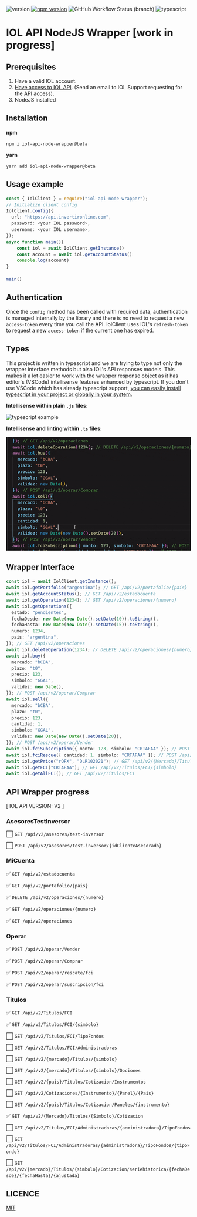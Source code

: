 ![version](https://img.shields.io/github/package-json/v/apolofx/iol-api-node-wrapper?color=blue)
[![npm version](https://badge.fury.io/js/iol-api-node-wrapper.svg)](https://badge.fury.io/js/iol-api-node-wrapper)
![GitHub Workflow Status (branch)](https://img.shields.io/github/workflow/status/apolofx/iol-api-node-wrapper/CI%20PROD/main)
![typescript](https://badgen.net/badge/icon/typescript?icon=typescript&label)

# IOL API NodeJS Wrapper [work in progress]

## Prerequisites

1. Have a valid IOL account.
2. [Have access to IOL API](https://www.invertironline.com/api/documentacion-api). (Send an email to IOL Support requesting for the API access).
3. NodeJS installed

## Installation

**npm**

```shell
npm i iol-api-node-wrapper@beta
```

**yarn**

```shell
yarn add iol-api-node-wrapper@beta
```

## Usage example

```typescript
const { IolClient } = require("iol-api-node-wrapper");
// Initialize client config
IolClient.config({
  url: "https://api.invertironline.com",
  password: <your IOL password>,
  username: <your IOL username>,
});
async function main(){
    const iol = await IolClient.getInstance()
    const account = await iol.getAccountStatus()
    console.log(account)
}

main()
```

## Authentication

Once the `config` method has been called with required data, authentication is managed internally by the library and there is no need to request a new `access-token` every time you call the API. IolClient uses IOL's `refresh-token` to request a new `access-token` if the current one has expired.

## Types

This project is written in typescript and we are trying to type not only the wrapper interface methods but also IOL's API responses models.
This makes it a lot easier to work with the wrapper response object as it has editor's (VSCode) intellisense features enhanced by typescript. If you don't use VSCode which has already typescript support, [you can easily install typescript in your project or globally in your system](https://www.typescriptlang.org/download).

**Intellisense within plain `.js` files:**

![typescript example](docs/typescript-demo.gif)

**Intellisense and linting within `.ts` files:**

![typescript example2](docs/typescript-dem1.gif)

## Wrapper Interface

```typescript
const iol = await IolClient.getInstance();
await iol.getPortfolio("argentina"); // GET /api/v2/portafolio/{pais}
await iol.getAccountStatus(); // GET /api/v2/estadocuenta
await iol.getOperation(1234); // GET /api/v2/operaciones/{numero}
await iol.getOperations({
  estado: "pendientes",
  fechaDesde: new Date(new Date().setDate(10)).toString(),
  fechaHasta: new Date(new Date().setDate(15)).toString(),
  numero: 1234,
  pais: "argentina",
}); // GET /api/v2/operaciones
await iol.deleteOperation(1234); // DELETE /api/v2/operaciones/{numero}
await iol.buy({
  mercado: "bCBA",
  plazo: "t0",
  precio: 123,
  simbolo: "GGAL",
  validez: new Date(),
}); // POST /api/v2/operar/Comprar
await iol.sell({
  mercado: "bCBA",
  plazo: "t0",
  precio: 123,
  cantidad: 1,
  simbolo: "GGAL",
  validez: new Date(new Date().setDate(20)),
}); // POST /api/v2/operar/Vender
await iol.fciSubscription({ monto: 123, simbolo: "CRTAFAA" }); // POST /api/v2/operar/suscripcion/fci
await iol.fciRescue({ cantidad: 1, simbolo: "CRTAFAA" }); // POST /api/v2/operar/rescate/fci
await iol.getPrice("rOFX", "DLR102021"); // GET /api/v2/{Mercado}/Titulos/{Simbolo}/Cotizacion
await iol.getFCI("CRTAFAA"); // GET /api/v2/Titulos/FCI/{simbolo}
await iol.getAllFCI(); // GET /api/v2/Titulos/FCI
```

## API Wrapper progress

[ IOL API VERSION: V2 ]

### AsesoresTestInversor

⬜️ `GET /api/v2/asesores/test-inversor`

⬜️ `POST /api/v2/asesores/test-inversor/{idClienteAsesorado}`

### MiCuenta

✅ `GET /api/v2/estadocuenta`

✅ `GET /api/v2/portafolio/{pais}`

✅ `DELETE /api/v2/operaciones/{numero}`

✅ `GET /api/v2/operaciones/{numero}`

✅ `GET /api/v2/operaciones`

### Operar

✅ `POST /api/v2/operar/Vender`

✅ `POST /api/v2/operar/Comprar`

✅ `POST /api/v2/operar/rescate/fci`

✅ `POST /api/v2/operar/suscripcion/fci`

### Titulos

✅ `GET /api/v2/Titulos/FCI`

✅ `GET /api/v2/Titulos/FCI/{simbolo}`

⬜️ `GET /api/v2/Titulos/FCI/TipoFondos`

⬜️ `GET /api/v2/Titulos/FCI/Administradoras`

⬜️ `GET /api/v2/{mercado}/Titulos/{simbolo}`

⬜️ `GET /api/v2/{mercado}/Titulos/{simbolo}/Opciones`

⬜️ `GET /api/v2/{pais}/Titulos/Cotizacion/Instrumentos`

⬜️ `GET /api/v2/Cotizaciones/{Instrumento}/{Panel}/{Pais}`

⬜️ `GET /api/v2/{pais}/Titulos/Cotizacion/Paneles/{instrumento}`

✅ `GET /api/v2/{Mercado}/Titulos/{Simbolo}/Cotizacion`

⬜️ `GET /api/v2/Titulos/FCI/Administradoras/{administradora}/TipoFondos`

⬜️ `GET /api/v2/Titulos/FCI/Administradoras/{administradora}/TipoFondos/{tipoFondo}`

⬜️ `GET /api/v2/{mercado}/Titulos/{simbolo}/Cotizacion/seriehistorica/{fechaDesde}/{fechaHasta}/{ajustada}`

## LICENCE

[MIT](LICENSE)
